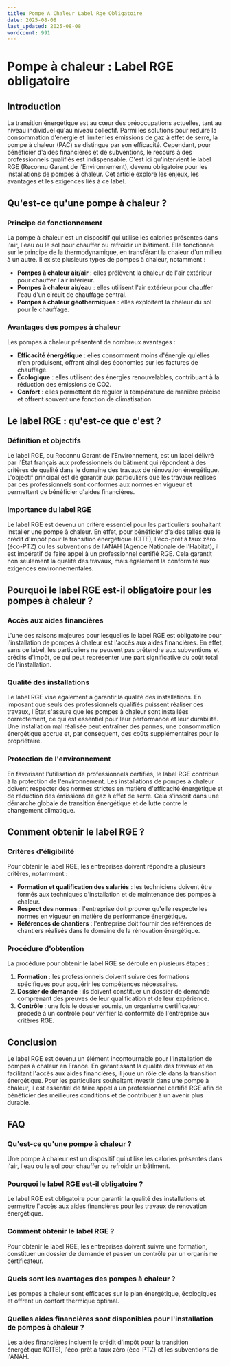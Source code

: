 ```yaml
---
title: Pompe A Chaleur Label Rge Obligatoire
date: 2025-08-08
last_updated: 2025-08-08
wordcount: 991
---
```


# Pompe à chaleur : Label RGE obligatoire

## Introduction

La transition énergétique est au cœur des préoccupations actuelles, tant au niveau individuel qu'au niveau collectif. Parmi les solutions pour réduire la consommation d'énergie et limiter les émissions de gaz à effet de serre, la pompe à chaleur (PAC) se distingue par son efficacité. Cependant, pour bénéficier d'aides financières et de subventions, le recours à des professionnels qualifiés est indispensable. C'est ici qu'intervient le label RGE (Reconnu Garant de l’Environnement), devenu obligatoire pour les installations de pompes à chaleur. Cet article explore les enjeux, les avantages et les exigences liés à ce label.

## Qu'est-ce qu'une pompe à chaleur ?

### Principe de fonctionnement

La pompe à chaleur est un dispositif qui utilise les calories présentes dans l'air, l'eau ou le sol pour chauffer ou refroidir un bâtiment. Elle fonctionne sur le principe de la thermodynamique, en transférant la chaleur d'un milieu à un autre. Il existe plusieurs types de pompes à chaleur, notamment :

- **Pompes à chaleur air/air** : elles prélèvent la chaleur de l'air extérieur pour chauffer l'air intérieur.
- **Pompes à chaleur air/eau** : elles utilisent l'air extérieur pour chauffer l'eau d'un circuit de chauffage central.
- **Pompes à chaleur géothermiques** : elles exploitent la chaleur du sol pour le chauffage.

### Avantages des pompes à chaleur

Les pompes à chaleur présentent de nombreux avantages :

- **Efficacité énergétique** : elles consomment moins d'énergie qu'elles n'en produisent, offrant ainsi des économies sur les factures de chauffage.
- **Écologique** : elles utilisent des énergies renouvelables, contribuant à la réduction des émissions de CO2.
- **Confort** : elles permettent de réguler la température de manière précise et offrent souvent une fonction de climatisation.

## Le label RGE : qu'est-ce que c'est ?

### Définition et objectifs

Le label RGE, ou Reconnu Garant de l’Environnement, est un label délivré par l'État français aux professionnels du bâtiment qui répondent à des critères de qualité dans le domaine des travaux de rénovation énergétique. L'objectif principal est de garantir aux particuliers que les travaux réalisés par ces professionnels sont conformes aux normes en vigueur et permettent de bénéficier d'aides financières.

### Importance du label RGE

Le label RGE est devenu un critère essentiel pour les particuliers souhaitant installer une pompe à chaleur. En effet, pour bénéficier d'aides telles que le crédit d'impôt pour la transition énergétique (CITE), l'éco-prêt à taux zéro (éco-PTZ) ou les subventions de l'ANAH (Agence Nationale de l'Habitat), il est impératif de faire appel à un professionnel certifié RGE. Cela garantit non seulement la qualité des travaux, mais également la conformité aux exigences environnementales.

## Pourquoi le label RGE est-il obligatoire pour les pompes à chaleur ?

### Accès aux aides financières

L'une des raisons majeures pour lesquelles le label RGE est obligatoire pour l'installation de pompes à chaleur est l'accès aux aides financières. En effet, sans ce label, les particuliers ne peuvent pas prétendre aux subventions et crédits d'impôt, ce qui peut représenter une part significative du coût total de l'installation. 

### Qualité des installations

Le label RGE vise également à garantir la qualité des installations. En imposant que seuls des professionnels qualifiés puissent réaliser ces travaux, l'État s'assure que les pompes à chaleur sont installées correctement, ce qui est essentiel pour leur performance et leur durabilité. Une installation mal réalisée peut entraîner des pannes, une consommation énergétique accrue et, par conséquent, des coûts supplémentaires pour le propriétaire.

### Protection de l'environnement

En favorisant l'utilisation de professionnels certifiés, le label RGE contribue à la protection de l'environnement. Les installations de pompes à chaleur doivent respecter des normes strictes en matière d'efficacité énergétique et de réduction des émissions de gaz à effet de serre. Cela s'inscrit dans une démarche globale de transition énergétique et de lutte contre le changement climatique.

## Comment obtenir le label RGE ?

### Critères d'éligibilité

Pour obtenir le label RGE, les entreprises doivent répondre à plusieurs critères, notamment :

- **Formation et qualification des salariés** : les techniciens doivent être formés aux techniques d'installation et de maintenance des pompes à chaleur.
- **Respect des normes** : l'entreprise doit prouver qu'elle respecte les normes en vigueur en matière de performance énergétique.
- **Références de chantiers** : l'entreprise doit fournir des références de chantiers réalisés dans le domaine de la rénovation énergétique.

### Procédure d'obtention

La procédure pour obtenir le label RGE se déroule en plusieurs étapes :

1. **Formation** : les professionnels doivent suivre des formations spécifiques pour acquérir les compétences nécessaires.
2. **Dossier de demande** : ils doivent constituer un dossier de demande comprenant des preuves de leur qualification et de leur expérience.
3. **Contrôle** : une fois le dossier soumis, un organisme certificateur procède à un contrôle pour vérifier la conformité de l'entreprise aux critères RGE.

## Conclusion

Le label RGE est devenu un élément incontournable pour l'installation de pompes à chaleur en France. En garantissant la qualité des travaux et en facilitant l'accès aux aides financières, il joue un rôle clé dans la transition énergétique. Pour les particuliers souhaitant investir dans une pompe à chaleur, il est essentiel de faire appel à un professionnel certifié RGE afin de bénéficier des meilleures conditions et de contribuer à un avenir plus durable.

## FAQ

### Qu'est-ce qu'une pompe à chaleur ?

Une pompe à chaleur est un dispositif qui utilise les calories présentes dans l'air, l'eau ou le sol pour chauffer ou refroidir un bâtiment.

### Pourquoi le label RGE est-il obligatoire ?

Le label RGE est obligatoire pour garantir la qualité des installations et permettre l'accès aux aides financières pour les travaux de rénovation énergétique.

### Comment obtenir le label RGE ?

Pour obtenir le label RGE, les entreprises doivent suivre une formation, constituer un dossier de demande et passer un contrôle par un organisme certificateur.

### Quels sont les avantages des pompes à chaleur ?

Les pompes à chaleur sont efficaces sur le plan énergétique, écologiques et offrent un confort thermique optimal.

### Quelles aides financières sont disponibles pour l'installation de pompes à chaleur ?

Les aides financières incluent le crédit d'impôt pour la transition énergétique (CITE), l'éco-prêt à taux zéro (éco-PTZ) et les subventions de l'ANAH.